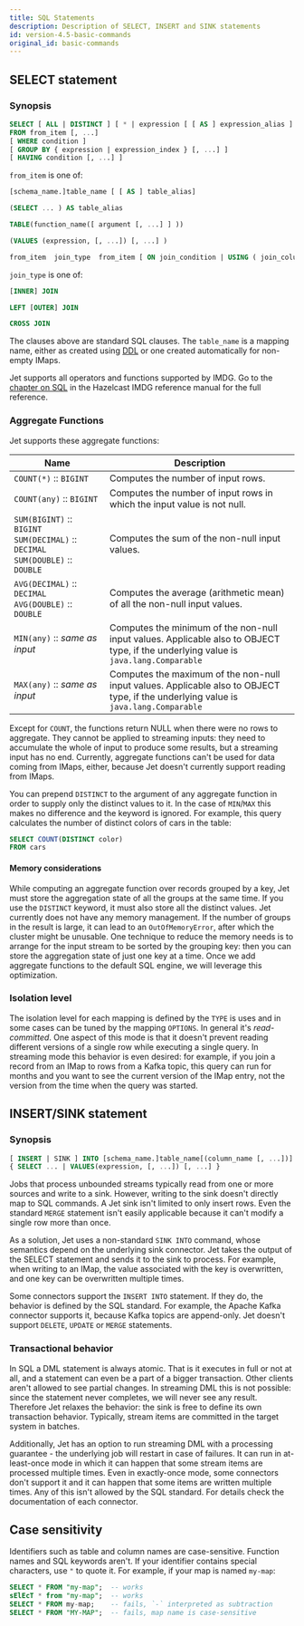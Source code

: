 ```yaml
---
title: SQL Statements
description: Description of SELECT, INSERT and SINK statements
id: version-4.5-basic-commands
original_id: basic-commands
---
```



## SELECT statement

### Synopsis

```sql
SELECT [ ALL | DISTINCT ] [ * | expression [ [ AS ] expression_alias ] [, ...] ]
FROM from_item [, ...]
[ WHERE condition ]
[ GROUP BY { expression | expression_index } [, ...] ]
[ HAVING condition [, ...] ]
```

`from_item` is one of:

```sql
[schema_name.]table_name [ [ AS ] table_alias]

(SELECT ... ) AS table_alias

TABLE(function_name([ argument [, ...] ] ))

(VALUES (expression, [, ...]) [, ...] )

from_item  join_type  from_item [ ON join_condition | USING ( join_column [, ...] ) ]
```

`join_type` is one of:

```sql
[INNER] JOIN

LEFT [OUTER] JOIN

CROSS JOIN
```

The clauses above are standard SQL clauses. The `table_name` is a
mapping name, either as created using [DDL](ddl.md) or one created
automatically for non-empty IMaps.

Jet supports all operators and functions supported by IMDG. Go to the
[chapter on SQL](https://docs.hazelcast.org/docs/4.2/manual/html-single/index.html#sql)
in the Hazelcast IMDG reference manual for the full reference.

### Aggregate Functions

Jet supports these aggregate functions:

| Name<img width='350'/> | Description |
|--|--|
|`COUNT(*)` :: `BIGINT` | Computes the number of input rows. |
|`COUNT(any)` :: `BIGINT` | Computes the number of input rows in which the input value is not null. |
|`SUM(BIGINT)` :: `BIGINT`<br>`SUM(DECIMAL)` :: `DECIMAL`<br>`SUM(DOUBLE)` :: `DOUBLE` | Computes the sum of the non-null input values. |
|`AVG(DECIMAL)` :: `DECIMAL`<br>`AVG(DOUBLE)` :: `DOUBLE` | Computes the average (arithmetic mean) of all the non-null input values. |
|`MIN(any)` :: _same as input_ | Computes the minimum of the non-null input values. Applicable also to OBJECT type, if the underlying value is `java.lang.Comparable` |
|`MAX(any)` :: _same as input_ | Computes the maximum of the non-null input values. Applicable also to OBJECT type, if the underlying value is `java.lang.Comparable` |

Except for `COUNT`, the functions return NULL when there were no rows to
aggregate. They cannot be applied to streaming inputs: they need to
accumulate the whole of input to produce some results, but a streaming
input has no end. Currently, aggregate functions can't be used for data
coming from IMaps, either, because Jet doesn't currently support reading
from IMaps.

You can prepend `DISTINCT` to the argument of any aggregate function in
order to supply only the distinct values to it. In the case of
`MIN`/`MAX` this makes no difference and the keyword is ignored. For
example, this query calculates the number of distinct colors of cars in
the table:

```sql
SELECT COUNT(DISTINCT color)
FROM cars
```

#### Memory considerations

While computing an aggregate function over records grouped by a key, Jet
must store the aggregation state of all the groups at the same time. If
you use the `DISTINCT` keyword, it must also store all the distinct
values. Jet currently does not have any memory management. If the number
of groups in the result is large, it can lead to an `OutOfMemoryError`,
after which the cluster might be unusable. One technique to reduce the
memory needs is to arrange for the input stream to be sorted by the
grouping key: then you can store the aggregation state of just one key
at a time. Once we add aggregate functions to the default SQL engine, we
will leverage this optimization.

### Isolation level

The isolation level for each mapping is defined by the `TYPE` is uses
and in some cases can be tuned by the mapping `OPTIONS`. In general it's
_read-committed_. One aspect of this mode is that it doesn't prevent
reading different versions of a single row while executing a single
query. In streaming mode this behavior is even desired: for example, if
you join a record from an IMap to rows from a Kafka topic, this query
can run for months and you want to see the current version of the IMap
entry, not the version from the time when the query was started.

## INSERT/SINK statement

### Synopsis

```sql
[ INSERT | SINK ] INTO [schema_name.]table_name[(column_name [, ...])]
{ SELECT ... | VALUES(expression, [, ...]) [, ...] }
```

Jobs that process unbounded streams typically read from one or more
sources and write to a sink. However, writing to the sink doesn't
directly map to SQL commands. A Jet sink isn't limited to only insert
rows. Even the standard `MERGE` statement isn't easily applicable
because it can't modify a single row more than once.

As a solution, Jet uses a non-standard `SINK INTO` command, whose
semantics depend on the underlying sink connector. Jet takes the output
of the SELECT statement and sends it to the sink to process. For
example, when writing to an IMap, the value associated with the key is
overwritten, and one key can be overwritten multiple times.

Some connectors support the `INSERT INTO` statement. If they do, the
behavior is defined by the SQL standard. For example, the Apache Kafka
connector supports it, because Kafka topics are append-only. Jet doesn't
support `DELETE`, `UPDATE` or `MERGE` statements.

### Transactional behavior

In SQL a DML statement is always atomic. That is it executes in full or
not at all, and a statement can even be a part of a bigger transaction.
Other clients aren't allowed to see partial changes. In streaming DML
this is not possible: since the statement never completes, we will never
see any result. Therefore Jet relaxes the behavior: the sink is free to
define its own transaction behavior. Typically, stream items are
committed in the target system in batches.

Additionally, Jet has an option to run streaming DML with a processing
guarantee - the underlying job will restart in case of failures. It can
run in at-least-once mode in which it can happen that some stream items
are processed multiple times. Even in exactly-once mode, some connectors
don't support it and it can happen that some items are written multiple
times. Any of this isn't allowed by the SQL standard. For details check
the documentation of each connector.

## Case sensitivity

Identifiers such as table and column names are case-sensitive. Function
names and SQL keywords aren't. If your identifier contains special
characters, use `"` to quote it. For example, if your map is named
`my-map`:

```sql
SELECT * FROM "my-map";  -- works
sElEcT * from "my-map";  -- works
SELECT * FROM my-map;    -- fails, `-` interpreted as subtraction
SELECT * FROM "MY-MAP";  -- fails, map name is case-sensitive
```

